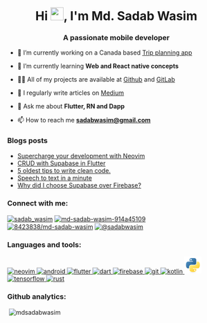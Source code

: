 <h1 align="center">Hi <img src="https://media.giphy.com/media/hvRJCLFzcasrR4ia7z/giphy.gif" width="30px" height="30px">, I'm Md. Sadab Wasim</h1>
<h3 align="center">A passionate mobile developer</h3>

- 🔭 I’m currently working on a Canada based [Trip planning app](https://www.pilotplans.com)

- 🌱 I’m currently learning **Web and React native concepts**

- 👨‍💻 All of my projects are available at [Github](https://github.com/mdsadabwasim) and [GitLab](https://gitlab.com/mdsadabwasim)

- 📝 I regularly write articles on [Medium](https://medium.com/@sadabwasim)

- 💬 Ask me about **Flutter, RN and Dapp**

- 📫 How to reach me **sadabwasim@gmail.com**


### Blogs posts
<!-- BLOG-POST-LIST:START -->    
- [Supercharge your development with Neovim](https://medium.com/indian-coder/supercharge-flutter-with-neovim-a-complete-setup-guide-cbe5cbf5b073)
- [CRUD with Supabase in Flutter](https://sadabwasim.medium.com/crud-with-supabase-in-flutter-dbe97fa0c15?source=rss-51fd6254162------2)
- [5 oldest tips to write clean code.](https://medium.com/indian-coder/5-oldest-tips-to-write-clean-code-1c6b41fc7ef4?source=rss-51fd6254162------2)
- [Speech to text in a minute](https://medium.com/indian-coder/speech-to-text-in-a-minute-e6d851f5e41e?source=rss-51fd6254162------2)
- [Why did I choose Supabase over Firebase?](https://medium.com/indian-coder/why-did-i-choose-supabase-over-firebase-467a7cf9c18?source=rss-51fd6254162------2)
<!-- BLOG-POST-LIST:END -->


<h3 align="left">Connect with me:</h3>
<p align="left">
<a href="https://twitter.com/sadab_wasim" target="blank"><img align="center" src="https://raw.githubusercontent.com/rahuldkjain/github-profile-readme-generator/master/src/images/icons/Social/twitter.svg" alt="sadab_wasim" height="30" width="40" /></a>
<a href="https://linkedin.com/in/md-sadab-wasim-914a45109" target="blank"><img align="center" src="https://raw.githubusercontent.com/rahuldkjain/github-profile-readme-generator/master/src/images/icons/Social/linked-in-alt.svg" alt="md-sadab-wasim-914a45109" height="30" width="40" /></a>
<a href="https://stackoverflow.com/users/8423838/md-sadab-wasim" target="blank"><img align="center" src="https://raw.githubusercontent.com/rahuldkjain/github-profile-readme-generator/master/src/images/icons/Social/stack-overflow.svg" alt="8423838/md-sadab-wasim" height="30" width="40" /></a>
<a href="https://medium.com/@sadabwasim" target="blank"><img align="center" src="https://www.vectorlogo.zone/logos/medium/medium-tile.svg" alt="@sadabwasim" height="30" width="40" /></a>
</p>


<h3 align="left">Languages and tools:</h3>
<p align="left"> 
  <a href="https://neovim.io/" target="_blank"> <img src="https://www.vectorlogo.zone/logos/neovimio/neovimio-icon.svg" alt="neovim" width="40" height="40"/> </a>
  <a href="https://developer.android.com" target="_blank"> <img src="https://www.vectorlogo.zone/logos/android/android-official.svg" alt="android" width="40" height="40"/> </a>
  <a href="https://flutter.dev" target="_blank"> <img src="https://www.vectorlogo.zone/logos/flutterio/flutterio-icon.svg" alt="flutter" width="40" height="40"/> </a> 
  <a href="https://dart.dev" target="_blank"> <img src="https://www.vectorlogo.zone/logos/dartlang/dartlang-icon.svg" alt="dart" width="40" height="40"/> </a>  
  <a href="https://firebase.google.com/" target="_blank"> <img src="https://www.vectorlogo.zone/logos/firebase/firebase-icon.svg" alt="firebase" width="40" height="40"/> </a> 
  <a href="https://git-scm.com/" target="_blank"> <img src="https://www.vectorlogo.zone/logos/git-scm/git-scm-icon.svg" alt="git" width="40" height="40"/> </a> 
  <a href="https://kotlinlang.org" target="_blank"> <img src="https://www.vectorlogo.zone/logos/kotlinlang/kotlinlang-icon.svg" alt="kotlin" width="40" height="40"/> </a> 
  <a href="https://www.python.org" target="_blank"> <img src="https://raw.githubusercontent.com/devicons/devicon/master/icons/python/python-original.svg" alt="python" width="40" height="40"/> </a> 
  <a href="https://www.tensorflow.org" target="_blank"> <img src="https://www.vectorlogo.zone/logos/tensorflow/tensorflow-icon.svg" alt="tensorflow" width="40" height="40"/> </a> 
   <a href="https://www.rust-lang.org/" target="_blank"> <img src="https://www.rust-lang.org/logos/rust-logo-64x64.png" alt="rust" width="40" height="40"/> </a>
</p>


<h3 align="left">Github analytics:</h3>
<p>&nbsp;<img align="center" src="https://github-readme-stats.vercel.app/api?username=mdsadabwasim&show_icons=true&theme=highcontrast&include_all_commits=true&locale=en" alt="mdsadabwasim" />
</p>
<!-- <p><img align="center" src="https://github-readme-streak-stats.herokuapp.com/?user=mdsadabwasim&" alt="mdsadabwasim" /></p> -->
